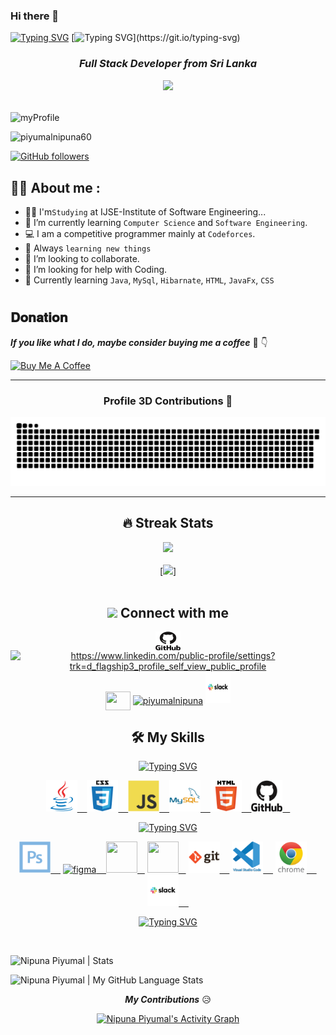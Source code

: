 ### Hi there 👋

<!--
**PiyumalNipuna60/PiyumalNipuna60** is a ✨ _special_ ✨ repository because its `README.md` (this file) appears on your GitHub profile.
Here are some ideas to get you started:
- 🔭 I’m currently working on ...
- 🌱 I’m currently learning ...
- 👯 I’m looking to collaborate on ...
- 🤔 I’m looking for help with ...
- 💬 Ask me about ...
- 📫 How to reach me: ...
- 😄 Pronouns: ...
- ⚡ Fun fact: ...
-->
[![Typing SVG](https://readme-typing-svg.herokuapp.com?duration=3000&color=2ED573&width=1000&lines=-+-+-+-+-+-+-+-+-+-+-+-+-+-+-+-+-+-+-+-+-+-+-+-+-+-+-+-+-+-+-+-+-+-+-+-+-+-+-+-+-+-+-+-+-+-+-+-+-+-+-+)](https://git.io/typing-svg)
[![Typing SVG](https://readme-typing-svg.herokuapp.com?size=32&vCenter=true&width=760&lines=Hi+%F0%9F%91%8B%2C+I'm+Nipuna+Piyumal;IJSE-+%F0%9F%91%8B%2C+Institute+of+Software+Engineering;)](https://git.io/typing-svg)

<h3 align="center"><b><i>Full Stack Developer from Sri Lanka</i></b></h3>
<p align="center">
  <a href="https://github.com/DenverCoder1/readme-typing-svg"><img src="https://readme-typing-svg.herokuapp.com?lines=Computer+Science+Student;Competitive+Programmer;IJSE+GDSE+Student;Java%20|%20Algorithms%20|%20OOP%20;Specialist%20on%20Codeforces;Always%20learning%20new%20things&center=true&width=500&height=50"></a>
</p>
<br>

<img align="center" alt="myProfile" src="https://github.com/PiyumalNipuna60/My-Portfoliyo/blob/main/assets/image/My%20Web%20Profile%20%E2%80%93%20Figma%20-%20Google%20Chrome%207_24_2022%208_44_19%20PM%20(2).png" height="500" width="830">

<img src="https://komarev.com/ghpvc/?username=piyumalnipuna60&label=Profile%20views&color=0e75b6&style=flat" alt="piyumalnipuna60" /> </p>

[![GitHub followers](https://img.shields.io/github/followers/piyumalnipuna60.svg?style=social&label=followers&maxAge=2592000)](https://github.com/piyumalnipuna60?tab=followers)

## 👨‍🦰 About me :

- 👨‍🎓 I'm`Studying` at IJSE-Institute of Software Engineering...
- 🌱 I’m currently learning `Computer Science` and `Software Engineering`.
- 💻 I am a competitive programmer mainly at `Codeforces`.
- 👨 Always `learning new things`
- 👯 I’m looking to collaborate.
- 🤔 I’m looking for help with Coding.
- 🌱 Currently learning `Java`, `MySql`, `Hibarnate`, `HTML`, `JavaFx`, `CSS`
  <br>
<div>

#
</div>

## 𝐃𝐨𝐧𝐚𝐭𝐢𝐨𝐧

***If you like what I do, maybe consider buying me a coffee*** 🥺 👇

<a href="https://www.buymeacoffee.com/PiyumalNipuna60"><img src="https://cdn.buymeacoffee.com/buttons/v2/default-red.png" alt="Buy Me A Coffee" style="height: 35px !important; width: 120px !important;"></a>

***
<div align="center">

<h3 align="center">
  Profile 3D Contributions 🔰
</h3>


<img alt="Coding" width="900" src="https://github.com/NimeshPiyumantha/red-alpha/blob/main/github-contribution-grid-snake.svg">

---

## 🔥 Streak Stats

![](https://github-profile-summary-cards.vercel.app/api/cards/stats?username=PiyumalNipuna60&theme=monokai)
<br>
<br>
[![](https://github-readme-streak-stats.herokuapp.com?user=PiyumalNipuna60&theme=soft-green)]
<br>
<br>

## <img src="https://media.giphy.com/media/iY8CRBdQXODJSCERIr/giphy.gif" width="30px"> Connect with me
<p align="center">
<a href="https://github.com/PiyumalNipuna60"><img align="center" src="https://raw.githubusercontent.com/devicons/devicon/master/icons/github/github-original-wordmark.svg" alt="nipuna_piyumal" height="30" width="40" /></a>
<a href="https://lk.linkedin.com/in/Nipuna Piyumal" target="blank"><img align="center" src="https://raw.githubusercontent.com/rahuldkjain/github-profile-readme-generator/master/src/images/icons/Social/linked-in-alt.svg" alt="https://www.linkedin.com/public-profile/settings?trk=d_flagship3_profile_self_view_public_profile" height="30" width="40" /></a>
<a href="https://www.facebook.com/nowety.piyumalNipuna" target="blank"><img align="center" src="https://raw.githubusercontent.com/rahuldkjain/github-profile-readme-generator/master/src/images/icons/Social/facebook.svg" alt="" height="30" width="40" /></a>
<a href="https://www.instagram.com/piyumalnipuna/?hl=en" target="blank"><img align="center" src="https://raw.githubusercontent.com/rahuldkjain/github-profile-readme-generator/master/src/images/icons/Social/instagram.svg" alt="piyumalnipuna" height="30" width="40" /></a>
<a href="https://www.slack.com"><img align="slack" src="https://raw.githubusercontent.com/devicons/devicon/master/icons/slack/slack-original-wordmark.svg" alt="nipuna_piyumal" height="50" width="40" /></a>

</p>

## 🛠️ My Skills

[![Typing SVG](https://readme-typing-svg.herokuapp.com?duration=4000&color=2ED573&width=600&lines=Languages+and+Tools%3A)](https://git.io/typing-svg)

<a href="https://www.java.com" target="_blank"> <img src="https://raw.githubusercontent.com/devicons/devicon/master/icons/java/java-original.svg" alt="java" width="50" height="50"/>&nbsp;&nbsp;&nbsp; </a>
<a href="https://www.css.com" target="_blank"> <img src="https://raw.githubusercontent.com/devicons/devicon/master/icons/css3/css3-original-wordmark.svg" alt="css" width="50" height="50"/>&nbsp;&nbsp;&nbsp; </a>
<a href="https://www.javascript.com" target="_blank"> <img src="https://raw.githubusercontent.com/devicons/devicon/master/icons/javascript/javascript-original.svg" alt="javascript" width="50" height="50"/>&nbsp;&nbsp;&nbsp; </a>
<a href="https://www.mysql.com/" target="_blank"> <img src="https://raw.githubusercontent.com/devicons/devicon/master/icons/mysql/mysql-original-wordmark.svg" alt="mysql" width="50" height="50"/>&nbsp;&nbsp;&nbsp; </a>
<a href="https://www.html.com" target="_blank"> <img src="https://raw.githubusercontent.com/devicons/devicon/master/icons/html5/html5-original-wordmark.svg" alt="HTML" width="50" height="50"/>&nbsp;&nbsp;&nbsp; </a>
<a href="https://github.com" target="_blank"> <img src="https://raw.githubusercontent.com/devicons/devicon/master/icons/github/github-original-wordmark.svg" alt="git" width="50" height="50"/>&nbsp;&nbsp;&nbsp; </a>


[![Typing SVG](https://readme-typing-svg.herokuapp.com?duration=4000&color=2ED573&width=600&lines=My+Tool%3A)](https://git.io/typing-svg)

<a href="https://www.photoshop.com/en" target="_blank"> <img src="https://raw.githubusercontent.com/devicons/devicon/master/icons/photoshop/photoshop-line.svg" alt="photoshop" width="50" height="50"/> &nbsp;&nbsp;&nbsp;</a> 
<a href="https://www.figma.com/" target="_blank"> <img src="https://www.vectorlogo.zone/logos/figma/figma-icon.svg" alt="figma" width="50" height="50"/>&nbsp;&nbsp;&nbsp; </a>
<a href="https://www.jetbrains.com/idea/" target="_blank"> <img src="https://img.icons8.com/color/48/000000/intellij-idea.png" width="50" height="50"/>&nbsp;&nbsp;&nbsp;</a>
<a href="https://gluonhq.com/products/scene-builder/" target="_blank"> <img src="https://i2.wp.com/gluonhq.com/wp-content/uploads/2015/02/SceneBuilderLogo.png?fit=781%2C781&ssl=1" width="50" height="50"/>&nbsp;&nbsp;&nbsp;</a>
<a href="https://www.git-scm.com" target="_blank"> <img src="https://raw.githubusercontent.com/devicons/devicon/master/icons/git/git-original-wordmark.svg" alt="photoshop" width="50" height="50"/> &nbsp;&nbsp;&nbsp;</a> 
<a href="https://www.code.visualstudio.com" target="_blank"> <img src="https://raw.githubusercontent.com/devicons/devicon/master/icons/vscode/vscode-original-wordmark.svg" alt="VSCode" width="50" height="50"/> &nbsp;&nbsp;&nbsp;</a> 
<a href="https://www.google.com/chrome" target="_blank"> <img src="https://raw.githubusercontent.com/devicons/devicon/master/icons/chrome/chrome-original-wordmark.svg" alt="chrome" width="50" height="50"/> &nbsp;&nbsp;&nbsp;</a> 
<a href="https://www.slack.com" target="_blank"> <img src="https://raw.githubusercontent.com/devicons/devicon/master/icons/slack/slack-original-wordmark.svg" alt="slack" width="50" height="50"/> &nbsp;&nbsp;&nbsp;</a> 

[![Typing SVG](https://readme-typing-svg.herokuapp.com?duration=5000&color=2ED573&width=600&lines=-+-+-+-+-+-+-+-+-+-+-+-+-+-+-+-+-+-+-+-+-+-+-+-+-+-+-+)](https://git.io/typing-svg)

<br><p align="left"> <img src="https://github-readme-stats.vercel.app/api?username=PiyumalNipuna60&show_icons=true&theme=gotham" alt="Nipuna Piyumal | Stats" />

<div align="center">

<!-- <p align="left"> <a href="https://github.com/PiyumalNipuna60/github-readme-stats"><img alt="PiyumalNipuna60's Top Languages" src="https://github-readme-stats.vercel.app/api/top-langs/?username=PiyumalNipuna60&langs_count=8&layout=compact&theme=gotham&hide_border=true&bg_color=1F222E&title_color=F85D7F&icon_color=F8D866&hide=Jupyter%20Notebook" height="142px"/></a> </p> -->

<p align="left"> <img src="https://github-readme-stats.vercel.app/api/top-langs/?username=PiyumalNipuna60&langs_count=5&theme=gotham" alt="Nipuna Piyumal | My GitHub Language Stats" />

***My Contributions*** 😥 <br>

<a href="https://github.com/PiyumalNipuna60/github-readme-activity-graph"><img alt="Nipuna Piyumal's Activity Graph" src="https://activity-graph.herokuapp.com/graph?username=PiyumalNipuna60&bg_color=0D1117&color=5BCDEC&line=5BCDEC&point=FFFFFF&hide_border=true" /></a>
